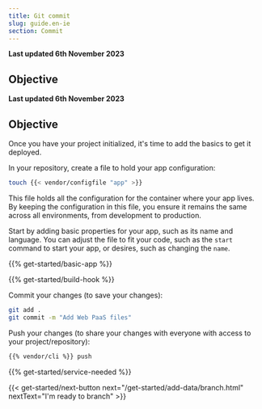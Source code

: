 ```yaml
---
title: Git commit
slug: guide.en-ie
section: Commit
---
```


**Last updated 6th November 2023**



## Objective  

**Last updated 6th November 2023**



## Objective  

Once you have your project initialized, it's time to add the basics to get it deployed.

In your repository, create a file to hold your app configuration:

```bash
touch {{< vendor/configfile "app" >}}
```

This file holds all the configuration for the container where your app lives.
By keeping the configuration in this file,
you ensure it remains the same across all environments, from development to production.

Start by adding basic properties for your app, such as its name and language.
You can adjust the file to fit your code, such as the `start` command to start your app, or desires, such as changing the `name`.

{{% get-started/basic-app %}}

{{% get-started/build-hook %}}

Commit your changes (to save your changes):

```bash
git add .
git commit -m "Add Web PaaS files"
```

Push your changes (to share your changes with everyone with access to your project/repository):

```bash
{{% vendor/cli %}} push
```

{{% get-started/service-needed %}}

{{< get-started/next-button next="/get-started/add-data/branch.html" nextText="I'm ready to branch" >}}
